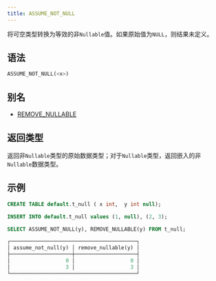 ```yaml
---
title: ASSUME_NOT_NULL
---
```


将可空类型转换为等效的非`Nullable`值。如果原始值为`NULL`，则结果未定义。

## 语法

```sql
ASSUME_NOT_NULL(<x>)
```

## 别名

- [REMOVE_NULLABLE](remove-nullable.md)

## 返回类型

返回非`Nullable`类型的原始数据类型；对于`Nullable`类型，返回嵌入的非`Nullable`数据类型。

## 示例

```sql
CREATE TABLE default.t_null ( x int,  y int null);

INSERT INTO default.t_null values (1, null), (2, 3);

SELECT ASSUME_NOT_NULL(y), REMOVE_NULLABLE(y) FROM t_null;

┌─────────────────────────────────────────┐
│ assume_not_null(y) │ remove_nullable(y) │
├────────────────────┼────────────────────┤
│                  0 │                  0 │
│                  3 │                  3 │
└─────────────────────────────────────────┘
```